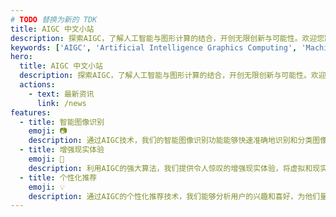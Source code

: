 ```yaml
---
# TODO 替换为新的 TDK
title: AIGC 中文小站
description: 探索AIGC，了解人工智能与图形计算的结合，开创无限创新与可能性。欢迎您踏上AIGC之旅！
keywords: ['AIGC', 'Artificial Intelligence Graphics Computing', 'Machine Learning', 'Deep Learning', 'Computer Vision', 'Data Science', 'Neural Networks', 'Image Recognition', 'Virtual Reality', 'Augmented Reality', 'Real-time Rendering', 'Data Visualization', 'GPU Computing', 'Parallel Processing', 'High-Performance Computing', 'AI Algorithms', 'Image Processing', 'Natural Language Processing', 'Data Analysis', 'Pattern Recognition']
hero:
  title: AIGC 中文小站
  description: 探索AIGC，了解人工智能与图形计算的结合，开创无限创新与可能性。欢迎您踏上AIGC之旅！
  actions:
    - text: 最新资讯
      link: /news
features:
  - title: 智能图像识别 
    emoji: 📷
    description: 通过AIGC技术，我们的智能图像识别功能能够快速准确地识别和分类图像，为您提供高效的图像处理解决方案。
  - title: 增强现实体验
    emoji: 🔮
    description: 利用AIGC的强大算法，我们提供令人惊叹的增强现实体验，将虚拟和现实世界巧妙融合，为用户带来沉浸式的互动体验。
  - title: 个性化推荐 
    emoji: 💡
    description: 通过AIGC的个性化推荐技术，我们能够分析用户的兴趣和喜好，为他们量身定制个性化的推荐内容，提供更优质的使用体验。
---
```

